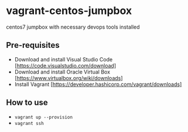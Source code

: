 # vagrant-centos-jumpbox
centos7 jumpbox with necessary devops tools installed

## Pre-requisites
- Download and install Visual Studio Code [https://code.visualstudio.com/download]
- Download and install Oracle Virtual Box [https://www.virtualbox.org/wiki/downloads]
- Install Vagrant [https://developer.hashicorp.com/vagrant/downloads]


## How to use
- `vagrant up --provision`
- `vagrant ssh`
